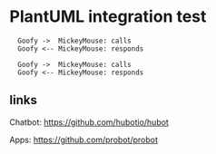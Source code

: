 # PlantUML integration test

```plantuml format="svg" classes="uml myDiagram" alt="My super diagram placeholder" title="My super diagram"
  Goofy ->  MickeyMouse: calls
  Goofy <-- MickeyMouse: responds
```

```plantuml format="svg_inline" classes="uml myDiagram" alt="My super diagram placeholder" title="My super diagram"
  Goofy ->  MickeyMouse: calls
  Goofy <-- MickeyMouse: responds
```

## links

Chatbot: https://github.com/hubotio/hubot

Apps: https://github.com/probot/probot
